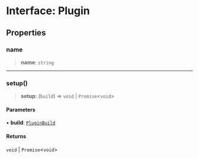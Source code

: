 # Interface: Plugin

## Properties

### name

> **name**: `string`

---

### setup()

> **setup**: (`build`) => `void` \| `Promise`\<`void`\>

#### Parameters

• **build**: [`PluginBuild`](PluginBuild.md)

#### Returns

`void` \| `Promise`\<`void`\>
